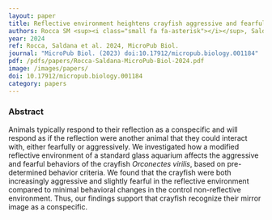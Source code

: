 ```yaml
---
layout: paper
title: Reflective environment heightens crayfish aggressive and fearful behaviors
authors: Rocca SM <sup><i class="small fa fa-asterisk"></i></sup>, Saldana DN <sup><i class="small fa fa-asterisk"></i></sup>, Addemir M, Koenig JA, <strong>He BZ</strong>, Miakotina OL, Eberl DF <sup><i class="small fa fa-envelope"></i></sup>.
year: 2024
ref: Rocca, Saldana et al. 2024, MicroPub Biol.
journal: "MicroPub Biol. (2023) doi:10.17912/micropub.biology.001184"
pdf: /pdfs/papers/Rocca-Saldana-MicroPub-Biol-2024.pdf
image: /images/papers/
doi: 10.17912/micropub.biology.001184
category: papers
---
```


### Abstract ###

Animals typically respond to their reflection as a conspecific and will respond as if the reflection were another animal that they could interact with, either fearfully or aggressively. We investigated how a modified reflective environment of a standard glass aquarium affects the aggressive and fearful behaviors of the crayfish _Orconectes virilis_, based on pre-determined behavior criteria. We found that the crayfish were both increasingly aggressive and slightly fearful in the reflective environment compared to minimal behavioral changes in the control non-reflective environment. Thus, our findings support that crayfish recognize their mirror image as a conspecific.
